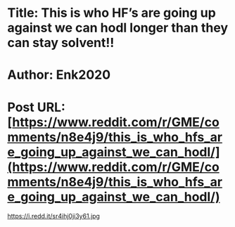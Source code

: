 # Title: This is who HF’s are going up against we can hodl longer than they can stay solvent!!
# Author: Enk2020
# Post URL: [https://www.reddit.com/r/GME/comments/n8e4j9/this_is_who_hfs_are_going_up_against_we_can_hodl/](https://www.reddit.com/r/GME/comments/n8e4j9/this_is_who_hfs_are_going_up_against_we_can_hodl/)


https://i.redd.it/sr4ihj0ji3y61.jpg